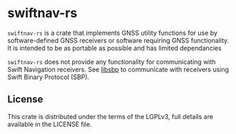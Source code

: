 # swiftnav-rs

`swiftnav-rs` is a crate that implements GNSS utility functions for use by software-defined GNSS receivers or software requiring GNSS functionality. It is intended to be as portable as possible and has limited dependancies

`swiftnav-rs` does not provide any functionality for communicating with Swift
Navigation receivers.  See [libsbp](https://github.com/swift-nav/libsbp) to
communicate with receivers using Swift Binary Protocol (SBP).

## License
This crate is distributed under the terms of the LGPLv3, full details are
available in the LICENSE file.
